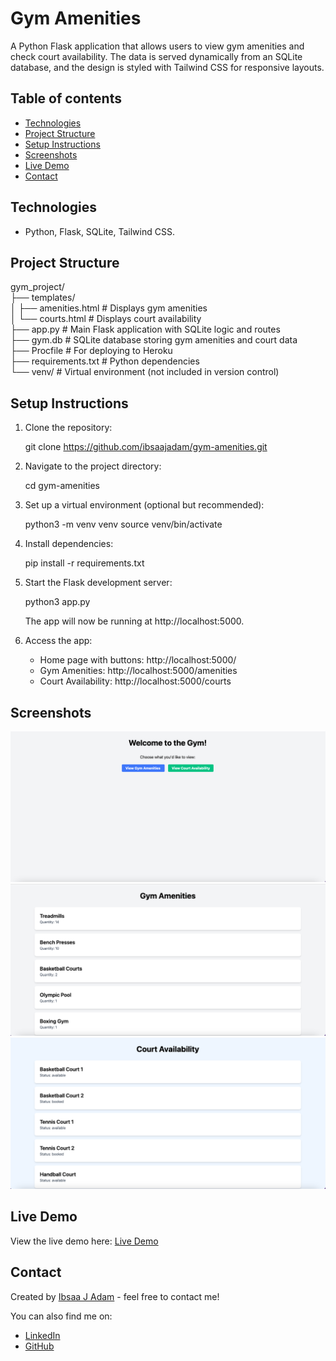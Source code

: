 # Gym Amenities

A Python Flask application that allows users to view gym amenities and check court availability. The data is served dynamically from an SQLite database, and the design is styled with Tailwind CSS for responsive layouts.

## Table of contents

- [Technologies](#technologies)
- [Project Structure](#project-structure)
- [Setup Instructions](#setup-instructions)
- [Screenshots](#screenshots)
- [Live Demo](#live-demo)
- [Contact](#contact)

## Technologies

- Python, Flask, SQLite, Tailwind CSS.

## Project Structure

gym_project/  
├── templates/  
│   ├── amenities.html            # Displays gym amenities  
│   └── courts.html               # Displays court availability  
├── app.py                        # Main Flask application with SQLite logic and routes  
├── gym.db                        # SQLite database storing gym amenities and court data  
├── Procfile                      # For deploying to Heroku  
├── requirements.txt              # Python dependencies  
└── venv/                         # Virtual environment (not included in version control)  

## Setup Instructions

1. Clone the repository:

   git clone https://github.com/ibsaajadam/gym-amenities.git

2. Navigate to the project directory:

   cd gym-amenities

3. Set up a virtual environment (optional but recommended):

   python3 -m venv venv
   source venv/bin/activate

4. Install dependencies:

   pip install -r requirements.txt

5. Start the Flask development server:

   python3 app.py

   The app will now be running at http://localhost:5000.

6. Access the app:
   - Home page with buttons: http://localhost:5000/
   - Gym Amenities: http://localhost:5000/amenities
   - Court Availability: http://localhost:5000/courts

## Screenshots

![Home Page](public/img/home-page.png)  
![Gym Amenities](public/img/amenities-page.png)  
![Court Availability](public/img/courts-page.png)

## Live Demo

View the live demo here: [Live Demo](https://gym-amenities-2bc9d513281c.herokuapp.com/)

## Contact

Created by [Ibsaa J Adam](https://github.com/ibsaajadam) - feel free to contact me!

You can also find me on:

- [LinkedIn](https://www.linkedin.com/in/ibsaajadam/)  
- [GitHub](https://github.com/ibsaajadam)
